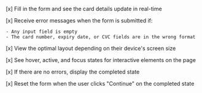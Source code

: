 [x] Fill in the form and see the card details update in real-time

[x] Receive error messages when the form is submitted if:

    - Any input field is empty
    - The card number, expiry date, or CVC fields are in the wrong format

[x] View the optimal layout depending on their device's screen size

[x] See hover, active, and focus states for interactive elements on the page

[x] If there are no errors, display the completed state

[x] Reset the form when the user clicks "Continue" on the completed state
